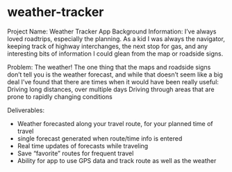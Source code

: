 # weather-tracker
Project Name: Weather Tracker App 
Background Information: I’ve always loved roadtrips, especially the planning. As a kid I was always the navigator, keeping track of highway interchanges, the next stop for gas, and any interesting bits of information I could glean from the map or roadside signs. 

Problem: The weather! The one thing that the maps and roadside signs don’t tell you is the weather forecast, and while that doesn’t seem like a big deal I’ve found that there are times when it would have been really useful: 
Driving long distances, over multiple days
Driving through areas that are prone to rapidly changing conditions

Deliverables: 
- Weather forecasted along your travel route, for your planned time of travel
- single forecast generated when route/time info is entered
- Real time updates of forecasts while traveling
- Save “favorite” routes for frequent travel
- Ability for app to use GPS data and track route as well as the weather 

